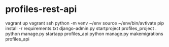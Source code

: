 # profiles-rest-api
vagrant up
vagrant ssh
python -m venv ~/env
source ~/env/bin/avtivate
pip install -r requirements.txt 
django-admin.py startproject profiles_project .
python manage.py startapp profiles_api
python manage.py makemigrations profiles_api
